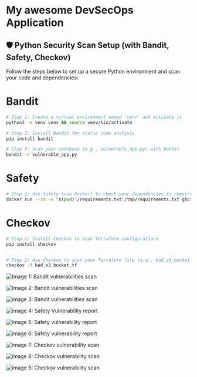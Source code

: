 # My awesome DevSecOps Application

## 🛡️ Python Security Scan Setup (with Bandit, Safety, Checkov)

Follow the steps below to set up a secure Python environment and scan your code and dependencies:

# Bandit 

```bash
# Step 1: Create a virtual environment named 'venv' and activate it
python3 -m venv venv && source venv/bin/activate
```

```bash
# Step 2: Install Bandit for static code analysis
pip install bandit
```

```bash
# Step 3: Scan your codebase (e.g., vulnerable_app.py) with Bandit
bandit -r vulnerable_app.py
```

# Safety

```bash
# Step 1: Use Safety (via Docker) to check your dependencies in requirements.txt for known vulnerabilities
docker run --rm -v "$(pwd)"/requirements.txt:/tmp/requirements.txt ghcr.io/pyupio/safety:latest safety check -r /tmp/requirements.txt
```

# Checkov

```bash
# Step 1: Install Checkov to scan Terraform configurations
pip install checkov
```
```bash

# Step 2: Use Checkov to scan your Terraform file (e.g., bad_s3_bucket.tf)
checkov -f bad_s3_bucket.tf
```


![Image 1: Bandit vulnerabilities scan](https://github.com/user-attachments/assets/b00f7b6a-6aa4-4c2e-bac0-244754479d82)

![Image 2: Bandit vulnerabilities scan](https://github.com/user-attachments/assets/f8a0a603-1b2a-435e-bcfe-737eb1e33065)

![image 3: Bandit vulnerabilities scan](https://github.com/user-attachments/assets/9d92d372-8311-41ce-ba1a-0daa3a62f997)

![image 4: Safety Vulnerability report](https://github.com/user-attachments/assets/ebdf3841-59ce-4005-821e-8d170789a25d)

![image 5: Safety vulnerability report](https://github.com/user-attachments/assets/5b459053-94d1-4135-b1df-e3305d0fa2fd)

![image 6: Safety vulnerability report](https://github.com/user-attachments/assets/391ff3f5-f6d2-481b-9463-42323a5b0bc7)

![image 7: Checkov vulnerability scan](https://github.com/user-attachments/assets/b8351160-4b64-432c-a7bc-88f43095754f)

![image 8: Checkov vulnerability scan](https://github.com/user-attachments/assets/d49e133a-d2d1-458c-8149-8057261e3edd)

![image 9: Checkov vulnerability scan](https://github.com/user-attachments/assets/427604b5-0f5d-43b8-9018-e185cf4d962d)

